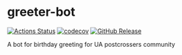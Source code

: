 # greeter-bot
[![Actions Status](https://github.com/akryvtsun/greeter-bot/workflows/build/badge.svg)](https://github.com/akryvtsun/greeter-bot/actions)
[![codecov](https://codecov.io/github/akryvtsun/greeter-bot/graph/badge.svg?token=VAXLAOKAXU)](https://codecov.io/github/akryvtsun/greeter-bot)
[![GitHub Release](https://img.shields.io/github/v/release/akryvtsun/greeter-bot)](https://github.com/akryvtsun/greeter-bot/releases)

A bot for birthday greeting for UA postcrossers community

